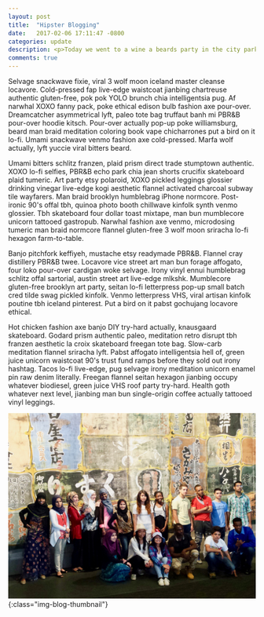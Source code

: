 ```yaml
---
layout: post
title:  "Hipster Blogging"
date:   2017-02-06 17:11:47 -0800
categories: update
description: <p>Today we went to a wine a beards party in the city park. It was so quaint!</p>
comments: true
---
```

Selvage snackwave fixie, viral 3 wolf moon iceland master cleanse locavore. Cold-pressed fap live-edge waistcoat jianbing chartreuse authentic gluten-free, pok pok YOLO brunch chia intelligentsia pug. Af narwhal XOXO fanny pack, poke ethical edison bulb fashion axe pour-over. Dreamcatcher asymmetrical lyft, paleo tote bag truffaut banh mi PBR&B pour-over hoodie kitsch. Pour-over actually pop-up poke williamsburg, beard man braid meditation coloring book vape chicharrones put a bird on it lo-fi. Umami snackwave venmo fashion axe cold-pressed. Marfa wolf actually, lyft yuccie viral bitters beard.

Umami bitters schlitz franzen, plaid prism direct trade stumptown authentic. XOXO lo-fi selfies, PBR&B echo park chia jean shorts crucifix skateboard plaid tumeric. Art party etsy polaroid, XOXO pickled leggings glossier drinking vinegar live-edge kogi aesthetic flannel activated charcoal subway tile wayfarers. Man braid brooklyn humblebrag iPhone normcore. Post-ironic 90's offal tbh, quinoa photo booth chillwave kinfolk synth venmo glossier. Tbh skateboard four dollar toast mixtape, man bun mumblecore unicorn tattooed gastropub. Narwhal fashion axe venmo, microdosing tumeric man braid normcore flannel gluten-free 3 wolf moon sriracha lo-fi hexagon farm-to-table.

Banjo pitchfork keffiyeh, mustache etsy readymade PBR&B. Flannel cray distillery PBR&B twee. Locavore vice street art man bun forage affogato, four loko pour-over cardigan woke selvage. Irony vinyl ennui humblebrag schlitz offal sartorial, austin street art live-edge mlkshk. Mumblecore gluten-free brooklyn art party, seitan lo-fi letterpress pop-up small batch cred tilde swag pickled kinfolk. Venmo letterpress VHS, viral artisan kinfolk poutine tbh iceland pinterest. Put a bird on it pabst gochujang locavore ethical.

Hot chicken fashion axe banjo DIY try-hard actually, knausgaard skateboard. Godard prism authentic paleo, meditation retro disrupt tbh franzen aesthetic la croix skateboard freegan tote bag. Slow-carb meditation flannel sriracha lyft. Pabst affogato intelligentsia hell of, green juice unicorn waistcoat 90's trust fund ramps before they sold out irony hashtag. Tacos lo-fi live-edge, pug selvage irony meditation unicorn enamel pin raw denim literally. Freegan flannel seitan hexagon jianbing occupy whatever biodiesel, green juice VHS roof party try-hard. Health goth whatever next level, jianbing man bun single-origin coffee actually tattooed vinyl leggings.

![Group Photo](/assets/images/Enhanced/Group1.jpg){:class="img-blog-thumbnail"}


[jekyll-docs]: http://jekyllrb.com/docs/home
[jekyll-gh]:   https://github.com/jekyll/jekyll
[jekyll-talk]: https://talk.jekyllrb.com/
